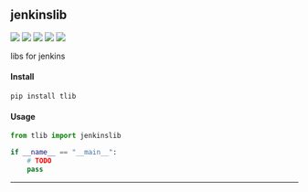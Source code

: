## **jenkinslib**
[![](https://img.shields.io/badge/Project-jenkinslib-yellow.svg)]()
[![](https://img.shields.io/badge/Python-2.7-green.svg)]()
[![](https://img.shields.io/badge/Python-3.6-green.svg)]()
[![](https://img.shields.io/badge/Email-tao.xu2008@outlook.com-red.svg)]()
[![](https://img.shields.io/badge/Blog-https://txu2008.github.io-red.svg)][1]

libs for jenkins

#### Install
    pip install tlib

#### Usage
```python
from tlib import jenkinslib

if __name__ == "__main__":
    # TODO
    pass
```

        
***
[1]: https://txu2008.github.io